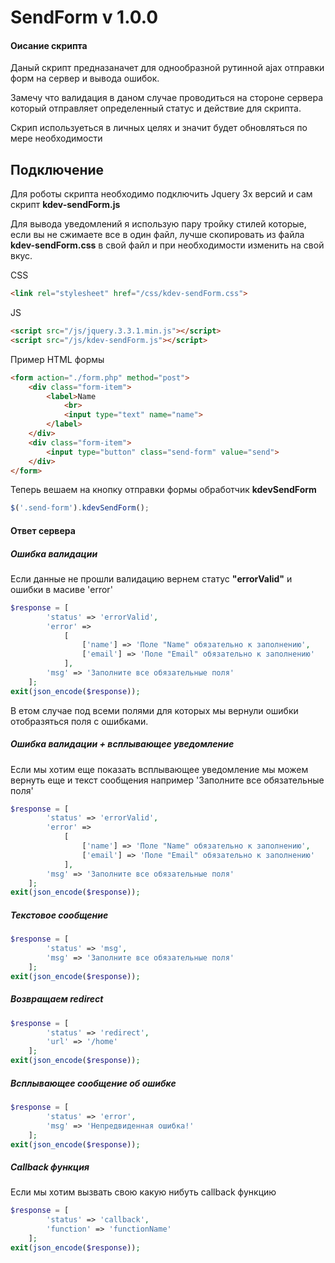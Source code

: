 #  SendForm v 1.0.0
#### Оисание скрипта
Даный скрипт предназаначет для однообразной рутинной ajax отправки форм на сервер и вывода ошибок.

Замечу что валидация в даном случае проводиться на стороне сервера который отправляет определенный статус и действие для скрипта.

Скрип используеться в личных целях и значит будет обновляться по мере необходимости

## Подключение

Для роботы скрипта необходимо подключить Jquery 3х версий и сам скрипт **kdev-sendForm.js**

Для вывода уведомлений я использую пару тройку стилей которые, если вы не сжимаете все в один файл, лучше скопировать из файла **kdev-sendForm.css** в свой файл и при необходимости изменить на свой вкус.

CSS

```html
<link rel="stylesheet" href="/css/kdev-sendForm.css">
```

JS

```html
<script src="/js/jquery.3.3.1.min.js"></script>
<script src="/js/kdev-sendForm.js"></script>
```

Пример HTML формы

```html
<form action="./form.php" method="post">
    <div class="form-item">
        <label>Name
            <br>
            <input type="text" name="name">
        </label>
    </div>
    <div class="form-item">
        <input type="button" class="send-form" value="send">
    </div>
</form>
```

Теперь вешаем на кнопку отправки формы обработчик **kdevSendForm**

```javascript
$('.send-form').kdevSendForm();
```

#### Ответ сервера
##### Ошибка валидации
Если данные не прошли валидацию вернем статус **"errorValid"** и ошибки в масиве 'error'

```php
$response = [
        'status' => 'errorValid',
        'error' =>
            [
                ['name'] => 'Поле "Name" обязательно к заполнению',
                ['email'] => 'Поле "Email" обязательно к заполнению'
            ],
        'msg' => 'Заполните все обязательные поля'
    ];
exit(json_encode($response));
```
В етом случае под всеми полями для которых мы вернули ошибки отобразяться поля с ошибками.

##### Ошибка валидации + всплывающее уведомление
Если мы хотим еще показать всплывающее уведомление мы можем вернуть еще и текст сообщения например 'Заполните все обязательные поля'

```php
$response = [
        'status' => 'errorValid',
        'error' =>
            [
                ['name'] => 'Поле "Name" обязательно к заполнению',
                ['email'] => 'Поле "Email" обязательно к заполнению'
            ],
        'msg' => 'Заполните все обязательные поля'
    ];
exit(json_encode($response));
```
##### Текстовое сообщение

```php
$response = [
        'status' => 'msg',
        'msg' => 'Заполните все обязательные поля'
    ];
exit(json_encode($response));
```
##### Возвращаем redirect

```php
$response = [
        'status' => 'redirect',
        'url' => '/home'
    ];
exit(json_encode($response));
```
##### Всплывающее сообщение об ошибке

```php
$response = [
        'status' => 'error',
        'msg' => 'Непредвиденная ошибка!'
    ];
exit(json_encode($response));
```
##### Сallback функция
Если мы хотим вызвать свою какую нибуть callback функцию

```php
$response = [
        'status' => 'callback',
        'function' => 'functionName'
    ];
exit(json_encode($response));
```
